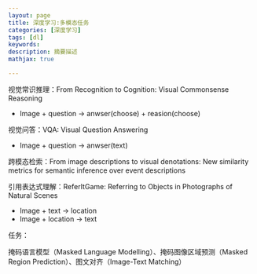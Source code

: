```yaml
---
layout: page
title: 深度学习:多模态任务
categories: [深度学习]
tags: [dl]
keywords: 
description: 摘要描述
mathjax: true

---
```


视觉常识推理：From Recognition to Cognition: Visual Commonsense Reasoning

- Image + question -> anwser(choose) + reasion(choose)

视觉问答：VQA: Visual Question Answering

- Image + question -> anwser(text)

跨模态检索：From image descriptions to visual denotations:
New similarity metrics for semantic inference over event descriptions

引用表达式理解：ReferItGame: Referring to Objects in Photographs of Natural Scenes

- Image + text -> location
- Image + location -> text



任务：

掩码语言模型（Masked Language Modelling）、掩码图像区域预测（Masked Region Prediction）、图文对齐（Image-Text Matching）